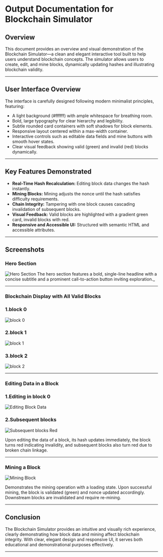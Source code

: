 # Output Documentation for Blockchain Simulator

## Overview

This document provides an overview and visual demonstration of the Blockchain Simulator—a clean and elegant interactive tool built to help users understand blockchain concepts. The simulator allows users to create, edit, and mine blocks, dynamically updating hashes and illustrating blockchain validity.

---

## User Interface Overview

The interface is carefully designed following modern minimalist principles, featuring:

- A light background (#ffffff) with ample whitespace for breathing room.
- Bold, large typography for clear hierarchy and legibility.
- Subtle rounded card containers with soft shadows for block elements.
- Responsive layout centered within a max-width container.
- Interactive controls such as editable data fields and mine buttons with smooth hover states.
- Clear visual feedback showing valid (green) and invalid (red) blocks dynamically.

---

## Key Features Demonstrated

- **Real-Time Hash Recalculation:** Editing block data changes the hash instantly.
- **Mining Blocks:** Mining adjusts the nonce until the hash satisfies difficulty requirements.
- **Chain Integrity:** Tampering with one block causes cascading invalidation of subsequent blocks.
- **Visual Feedback:** Valid blocks are highlighted with a gradient green card, invalid blocks with red.
- **Responsive and Accessible UI:** Structured with semantic HTML and accessible attributes.

---

## Screenshots

### Hero Section

![Hero Section](screenshots/image.png)
The hero section features a bold, single-line headline with a concise subtitle and a prominent call-to-action button inviting exploration._

---

### Blockchain Display with All Valid Blocks
### 1.block 0
![block 0](screenshots/image-1.png)
### 2.block 1
![block 1](screenshots/image-2.png)
### 3.block 2
![block 2](screenshots/image-3.png)

---

### Editing Data in a Block
### 1.Editing in block 0
![Editing Block Data](screenshots/image-4.png)

### 2.Subsequent blocks

![Subsequent blocks Red](screenshots/image-5.png)

Upon editing the data of a block, its hash updates immediately, the block turns red indicating invalidity, and subsequent blocks also turn red due to broken chain linkage.

---

### Mining a Block

![Mining Block](screenshots/image-6.png)

Demonstrates the mining operation with a loading state. Upon successful mining, the block is validated (green) and nonce updated accordingly. Downstream blocks are invalidated and require re-mining.

---

## Conclusion

The Blockchain Simulator provides an intuitive and visually rich experience, clearly demonstrating how block data and mining affect blockchain integrity. With clear, elegant design and responsive UI, it serves both educational and demonstrational purposes effectively.

---
